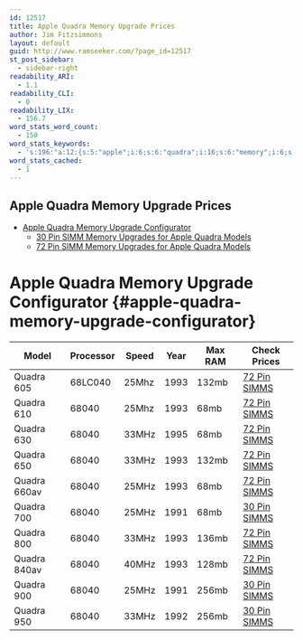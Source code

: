 ```yaml
---
id: 12517
title: Apple Quadra Memory Upgrade Prices
author: Jim Fitzsimmons
layout: default
guid: http://www.ramseeker.com/?page_id=12517
st_post_sidebar:
  - sidebar-right
readability_ARI:
  - 1.1
readability_CLI:
  - 0
readability_LIX:
  - 156.7
word_stats_word_count:
  - 150
word_stats_keywords:
  - 's:196:"a:12:{s:5:"apple";i:6;s:6:"quadra";i:16;s:6:"memory";i:6;s:4:"simm";i:4;s:8:"upgrades";i:4;s:6:"models";i:4;s:5:"25mhz";i:5;i:1993;i:6;s:5:"simms";i:10;i:68040;i:9;s:4:"68mb";i:4;s:5:"33mhz";i:4;}";'
word_stats_cached:
  - 1
---
```


##  Apple Quadra Memory Upgrade Prices

<div class="toc">
  <div class="toc">
    <ul>
      <li>
        <a href="#apple-quadra-memory-upgrade-configurator">Apple Quadra Memory Upgrade Configurator</a> <ul>
          <li>
            <a href="#30-pin-simm-memory-upgrades-for-apple-quadra-models">30 Pin SIMM Memory Upgrades for Apple Quadra Models</a>
          </li>
          <li>
            <a href="#72-pin-simm-memory-upgrades-for-apple-quadra-models">72 Pin SIMM Memory Upgrades for Apple Quadra Models</a>
          </li>
        </ul>
      </li>
    </ul>
  </div>
</div>

# Apple Quadra Memory Upgrade Configurator {#apple-quadra-memory-upgrade-configurator}

| Model        | Processor | Speed | Year | Max RAM | Check Prices      |
| ------------ | --------- | ----- | ---- | ------- | ----------------- |
| Quadra 605   | 68LC040   | 25Mhz | 1993 | 132mb   | [72 Pin SIMMS][1] |
| Quadra 610   | 68040     | 25Mhz | 1993 | 68mb    | [72 Pin SIMMS][1] |
| Quadra 630   | 68040     | 33MHz | 1995 | 68mb    | [72 Pin SIMMS][1] |
| Quadra 650   | 68040     | 33MHz | 1993 | 132mb   | [72 Pin SIMMS][1] |
| Quadra 660av | 68040     | 25MHz | 1993 | 68mb    | [72 Pin SIMMS][1] |
| Quadra 700   | 68040     | 25MHz | 1991 | 68mb    | [30 Pin SIMMS][2] |
| Quadra 800   | 68040     | 33MHz | 1993 | 136mb   | [72 Pin SIMMS][1] |
| Quadra 840av | 68040     | 40MHz | 1993 | 128mb   | [72 Pin SIMMS][1] |
| Quadra 900   | 68040     | 25MHz | 1991 | 256mb   | [30 Pin SIMMS][2] |
| Quadra 950   | 68040     | 33MHz | 1992 | 256mb   | [30 Pin SIMMS][2] |



 [1]: http://www.ramseeker.com/72-pin-simm-memory-upgrade-prices/
 [2]: http://www.ramseeker.com/30-pin-simms/
